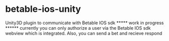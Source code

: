 betable-ios-unity
=================

Unity3D plugin to communicate with Betable IOS sdk
*****  work in progress  ******
currently you can only authorize a user via the Betable IOS sdk webview which is integrated.
Also, you can send a bet and recieve respond
